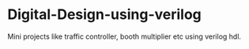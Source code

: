 # Digital-Design-using-verilog
Mini projects like traffic controller, booth multiplier etc using verilog hdl.
